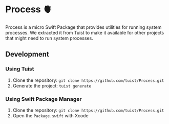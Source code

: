 # Process 🫀

Process is a micro Swift Package that provides utilities for running system processes. We extracted it from Tuist to make it available for other projects that might need to run system processes.

## Development

### Using Tuist

1. Clone the repository: `git clone https://github.com/tuist/Process.git`
2. Generate the project: `tuist generate`


### Using Swift Package Manager

1. Clone the repository: `git clone https://github.com/tuist/Process.git`
2. Open the `Package.swift` with Xcode